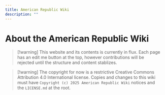```yaml
---
title: American Republic Wiki
description: ""
---
```


# About the American Republic Wiki

>[!warning] This website and its contents is currently in flux. Each page has an edit me button at the top, however contributions will be rejected until the structure and content stablizes.

>[!warning] The copyright for now is a restrictive Creative Commons Attribution 4.0 International license. Copies and changes to this wiki must have `Copyright (c) 2025 American Republic Wiki` notices and the `LICENSE.md` at the root.


